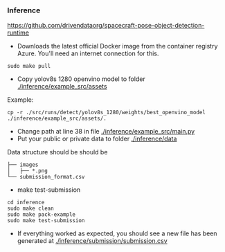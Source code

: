 ### Inference
https://github.com/drivendataorg/spacecraft-pose-object-detection-runtime

- Downloads the latest official Docker image from the container registry Azure. You'll need an internet connection for this.
```shell
sudo make pull
```

- Copy yolov8s 1280 openvino model to folder [./inference/example_src/assets](https://github.com/dungnb1333/Pose-Bowl-Spacecraft-Detection/tree/main/inference/example_src/assets)

Example: 
```shell
cp -r ./src/runs/detect/yolov8s_1280/weights/best_openvino_model ./inference/example_src/assets/.
```

- Change path at line 38 in file [./inference/example_src/main.py](https://github.com/dungnb1333/Pose-Bowl-Spacecraft-Detection/blob/main/inference/example_src/main.py?plain=1#L38)
- Put your public or private data to folder [./inference/data](https://github.com/dungnb1333/Pose-Bowl-Spacecraft-Detection/tree/main/inference/data)

Data structure should be should be
```
├── images
│   ├── *.png
└── submission_format.csv
```
- make test-submission
```shell
cd inference
sudo make clean
sudo make pack-example
sudo make test-submission
```
- If everything worked as expected, you should see a new file has been generated at [./inference/submission/submission.csv](./inference/submission/submission.csv)